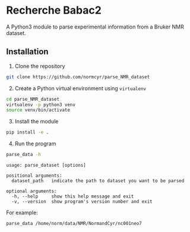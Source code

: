# Recherche Babac2

A Python3 module to parse experimental information from a Bruker NMR dataset.

## Installation

1. Clone the repository

```bash
git clone https://github.com/normcyr/parse_NMR_dataset
```

2. Create a Python virtual environment using `virtualenv`

```bash
cd parse_NMR_dataset
virtualenv -p python3 venv
source venv/bin/activate
```

3. Install the module

```bash
pip install -e .
```

4. Run the program

```bash
parse_data -h
```
```
usage: parse_dataset [options]

positional arguments:
  dataset_path   indicate the path to dataset you want to be parsed

optional arguments:
  -h, --help     show this help message and exit
  -v, --version  show program's version number and exit
```

For example:

```bash
parse_data /home/norm/data/NMR/NormandCyr/nc001neo7
```
